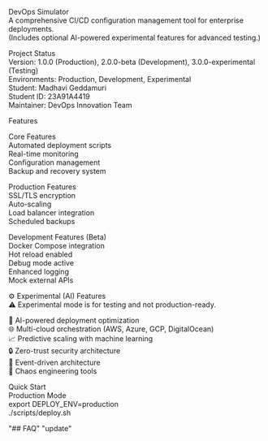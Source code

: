 
DevOps Simulator  
A comprehensive CI/CD configuration management tool for enterprise deployments.  
(Includes optional AI-powered experimental features for advanced testing.)

Project Status  
Version: 1.0.0 (Production), 2.0.0-beta (Development), 3.0.0-experimental (Testing)  
Environments: Production, Development, Experimental  
Student: Madhavi Geddamuri  
Student ID: 23A91A4419  
Maintainer: DevOps Innovation Team  

Features  

Core Features  
Automated deployment scripts  
Real-time monitoring  
Configuration management  
Backup and recovery system  

Production Features  
SSL/TLS encryption  
Auto-scaling  
Load balancer integration  
Scheduled backups  

Development Features (Beta)  
Docker Compose integration  
Hot reload enabled  
Debug mode active  
Enhanced logging  
Mock external APIs  

⚙️ Experimental (AI) Features  
⚠️ Experimental mode is for testing and not production-ready.  

🤖 AI-powered deployment optimization  
🌐 Multi-cloud orchestration (AWS, Azure, GCP, DigitalOcean)  
📈 Predictive scaling with machine learning  
🔒 Zero-trust security architecture  
🌊 Event-driven architecture  
🎯 Chaos engineering tools  

Quick Start  
Production Mode  
export DEPLOY_ENV=production  
./scripts/deploy.sh  

"## FAQ" "update"
